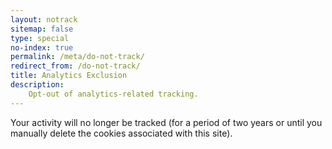 ```yaml
---
layout: notrack
sitemap: false
type: special
no-index: true
permalink: /meta/do-not-track/
redirect_from: /do-not-track/
title: Analytics Exclusion
description:
    Opt-out of analytics-related tracking.
---
```


Your activity will no longer be tracked (for a period of two years or until you manually delete the cookies associated with this site).